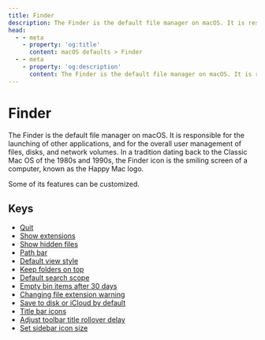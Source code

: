 ```yaml
---
title: Finder
description: The Finder is the default file manager on macOS. It is responsible for the launching of other applications, and for the overall user management of files, disks, and network volumes. In a tradition dating back to the Classic Mac OS of the 1980s and 1990s, the Finder icon is the smiling screen of a computer, known as the Happy Mac logo. Some of its features can be customized.
head:
  - - meta
    - property: 'og:title'
      content: macOS defaults > Finder
  - - meta
    - property: 'og:description'
      content: The Finder is the default file manager on macOS. It is responsible for the launching of other applications, and for the overall user management of files, disks, and network volumes. In a tradition dating back to the Classic Mac OS of the 1980s and 1990s, the Finder icon is the smiling screen of a computer, known as the Happy Mac logo. Some of its features can be customized.
---
```


# Finder

The Finder is the default file manager on macOS.
It is responsible for the launching of other applications,
and for the overall user management of files, disks, and network volumes.
In a tradition dating back to the Classic Mac OS of the 1980s and 1990s,
the Finder icon is the smiling screen of a computer, known as the Happy Mac logo.

Some of its features can be customized.

## Keys

- [Quit](./quitmenuitem.md)
- [Show extensions](./appleshowallextensions.md)
- [Show hidden files](./appleshowallfiles.md)
- [Path bar](./showpathbar.md)
- [Default view style](./fxpreferredviewstyle.md)
- [Keep folders on top](./_fxsortfoldersfirst.md)
- [Default search scope](./fxdefaultsearchscope.md)
- [Empty bin items after 30 days](./fxremoveoldtrashitems.md)
- [Changing file extension warning](./fxenableextensionchangewarning.md)
- [Save to disk or iCloud by default](./nsdocumentsavenewdocumentstocloud.md)
- [Title bar icons](./showwindowtitlebaricons.md)
- [Adjust toolbar title rollover delay](./nstoolbartitleviewrolloverdelay.md)
- [Set sidebar icon size](./nstableviewdefaultsizemode.md)
